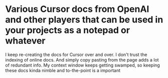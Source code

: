 # Various Cursor docs from OpenAI and other players that can be used in your projects as a notepad or whatever

I keep re-creating the docs for Cursor over and over. I don't trust the indexing of online docs. And simply copy pasting from the page adds a lot of redundant info.
My context window keeps getting swamped, so keeping these docs kinda nimble and to-the-point is a important
